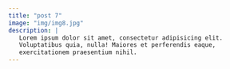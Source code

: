 ```yaml
---
title: "post 7"
image: "img/img8.jpg"
description: |
   Lorem ipsum dolor sit amet, consectetur adipisicing elit.
   Voluptatibus quia, nulla! Maiores et perferendis eaque,
   exercitationem praesentium nihil.
---
```


